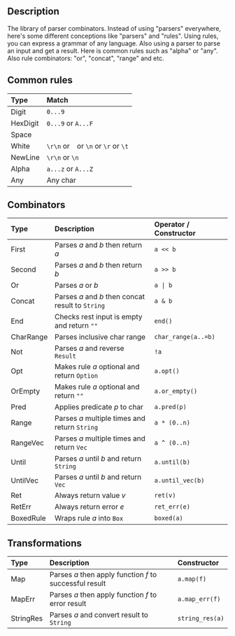 ## Description
The library of parser combinators.
Instead of using "parsers" everywhere, here's some different conceptions like "parsers" and "rules".
Using rules, you can express a grammar of any language. Also using a parser to parse an input and get a result.
Here is common rules such as "alpha" or "any". Also rule combinators: "or", "concat", "range" and etc.

## Common rules
| Type     | Match                                   |
|:---------|:----------------------------------------|
| Digit    | `0...9`                                 |
| HexDigit | `0...9` or `A...F`                      |
| Space    | ` `                                     |
| White    | `\r\n` or ` ` or `\n` or `\r` or `\t`   |
| NewLine  | `\r\n` or `\n`                          |
| Alpha    | `a...z` or `A...Z`                      |
| Any      | Any char                                |

## Combinators
| Type      | Description                                       | Operator / Constructor  |
|:----------|:--------------------------------------------------|:------------------------|
| First     | Parses *a* and *b* then return *a*                | `a << b`                |
| Second    | Parses *a* and *b* then return *b*                | `a >> b`                |
| Or        | Parses *a* or *b*                                 | <code>a &#124; b</code> |
| Concat    | Parses *a* and *b* then concat result to `String` | `a & b`                 |
| End       | Checks rest input is empty and return `""`        | `end()`                 |
| CharRange | Parses inclusive char range                       | `char_range(a..=b)`     |
| Not       | Parses *a* and reverse `Result`                   | `!a`                    |
| Opt       | Makes rule *a* optional and return `Option`       | `a.opt()`               |
| OrEmpty   | Makes rule *a* optional and return `""`           | `a.or_empty()`          |
| Pred      | Applies predicate *p* to char                     | `a.pred(p)`             |
| Range     | Parses *a* multiple times and return `String`     | `a * (0..n)`            |
| RangeVec  | Parses *a* multiple times and return `Vec`        | `a ^ (0..n)`            |
| Until     | Parses *a* until *b* and return `String`          | `a.until(b)`            |
| UntilVec  | Parses *a* until *b* and return `Vec`             | `a.until_vec(b)`        |
| Ret       | Always return value *v*                           | `ret(v)`                |
| RetErr    | Always return error *e*                           | `ret_err(e)`            |
| BoxedRule | Wraps rule *a* into `Box`                         | `boxed(a)`              |

## Transformations
| Type      | Description                                             | Constructor            |
|:----------|:--------------------------------------------------------|:-----------------------|
| Map       | Parses *a* then apply function *f* to successful result | `a.map(f)`             |
| MapErr    | Parses *a* then apply function *f* to error result      | `a.map_err(f)`         |
| StringRes | Parses *a* and convert result to `String`               | `string_res(a)`        |
